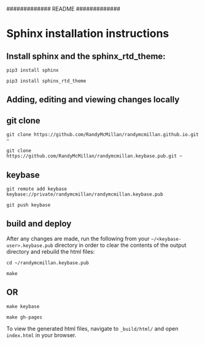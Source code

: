 #############
README
#############

Sphinx installation instructions
================================

Install sphinx and the sphinx_rtd_theme:
----------------------------------------

``pip3 install sphinx``

``pip3 install sphinx_rtd_theme``


Adding, editing and viewing changes locally
-------------------------------------------

git clone
---------

``git clone https://github.com/RandyMcMillan/randymcmillan.github.io.git ~``

``git clone https://github.com/RandyMcMillan/randymcmillan.keybase.pub.git ~``

keybase
-------

``git remote add keybase keybase://private/randymcmillan/randymcmillan.keybase.pub``

``git push keybase``

build and deploy
----------------

After any changes are made, run the following from your `~/<keybase-user>.keybase.pub` directory in order to clear the contents of the output directory and rebuild the html files:

``cd ~/randymcmillan.keybase.pub``

``make``

OR
--

``make keybase``

``make gh-pages``


To view the generated html files, navigate to ``_build/html/`` and open ``index.html`` in your browser.


